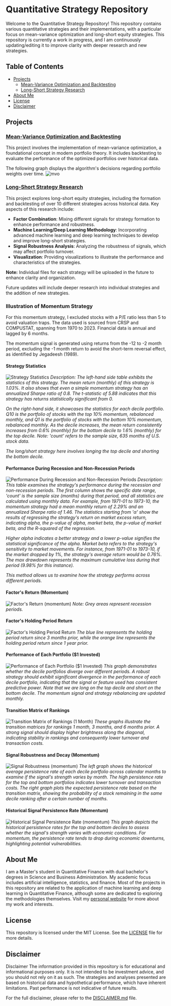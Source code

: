 
# Quantitative Strategy Repository

Welcome to the Quantitative Strategy Repository! This repository contains various quantitative strategies and their implementations, with a particular focus on mean-variance optimization and long-short equity strategies. This repository is currently a work in progress, and I am continuously updating/editing it to improve clarity with deeper research and new strategies.

## Table of Contents

- [Projects](#projects)
  - [Mean-Variance Optimization and Backtesting](#mean-variance-optimization-and-backtesting)
  - [Long-Short Strategy Research](#long-short-strategy-research)
- [About Me](#about-me)
- [License](#license)
- [Disclaimer](#disclaimer)

## Projects

### [Mean-Variance Optimization and Backtesting](./Portfolio_Optimization.ipynb)
This project involves the implementation of mean-variance optimization, a foundational concept in modern portfolio theory. It includes backtesting to evaluate the performance of the optimized portfolios over historical data.

The following graph displays the algorithm's decisions regarding portfolio weights over time.
![mvo](/mvo_illustration_graphs/weights_across_time.png)

### [Long-Short Strategy Research](./Strategy_Factors_Formation.ipynb)
This project explores long-short equity strategies, including the formation and backtesting of over 10 different strategies across historical data. Key aspects of this research include:
- **Factor Combination**: Mixing different signals for strategy formation to enhance performance and robustness.
- **Machine Learning/Deep Learning Methodology**: Incorporating advanced machine learning and deep learning techniques to develop and improve long-short strategies.
- **Signal Robustness Analysis**: Analyzing the robustness of signals, which may affect portfolio turnover.
- **Visualization**: Providing visualizations to illustrate the performance and characteristics of the strategies.

**Note:** Individual files for each strategy will be uploaded in the future to enhance clarity and organization.

Future updates will include deeper research into individual strategies and the addition of new strategies.

### Illustration of Momentum Strategy

For this momentum strategy, I excluded stocks with a P/E ratio less than 5 to avoid valuation traps. The data used is sourced from CRSP and COMPUSTAT, spanning from 1970 to 2023. Financial data is annual and lagged by 6 months.

The momentum signal is generated using returns from the -12 to -2 month period, excluding the -1 month return to avoid the short-term reversal effect, as identified by Jegadeesh (1989).

#### Strategy Statistics
![Strategy Statistics](/momentum_illustration_graphs/strategy_statistics.png)
*Description: The left-hand side table exhibits the statistics of this strategy. The mean return (monthly) of this strategy is 1.03%. It also shows that even a simple momentum strategy has an annualized Sharpe ratio of 0.8. The t-statistic of 5.88 indicates that this strategy has returns statistically significant from 0.*

*On the right-hand side, it showcases the statistics for each decile portfolio. Q10 is the portfolio of stocks with the top 10% momentum, rebalanced monthly, and Q1 is the portfolio of stocks with the bottom 10% momentum, rebalanced monthly. As the decile increases, the mean return consistently increases from 0.6% (monthly) for the bottom decile to 1.6% (monthly) for the top decile. Note: 'count' refers to the sample size, 635 months of U.S. stock data.*

*The long/short strategy here involves longing the top decile and shorting the bottom decile.*

#### Performance During Recession and Non-Recession Periods
![Performance During Recession and Non-Recession Periods](/momentum_illustration_graphs/performance_periods.png)
*Description: This table examines the strategy's performance during the recession and non-recession periods. The first column shows the specific date range, 'count' is the sample size (months) during that period, and all statistics are calculated using monthly data. For example, from 1971-01 to 1973-10, the momentum strategy had a mean monthly return of 2.29% and an annualized Sharpe ratio of 1.46. The statistics starting from 'α' show the results of regressing the strategy's return on market excess return, indicating alpha, the p-value of alpha, market beta, the p-value of market beta, and the R-squared of the regression.*

*Higher alpha indicates a better strategy and a lower p-value signifies the statistical significance of the alpha. Market beta refers to the strategy's sensitivity to market movements. For instance, from 1971-01 to 1973-10, if the market dropped by 1%, the strategy's average return would be 0.76%. The max drawdown represents the maximum cumulative loss during that period (9.98% for this instance).*

*This method allows us to examine how the strategy performs across different periods.*




#### Factor's Return (Momentum)
![Factor's Return (momentum)](/momentum_illustration_graphs/factor_return.png)
*Note: Grey areas represent recession periods.*

#### Factor's Holding Period Return
![Factor's Holding Period Return](/momentum_illustration_graphs/factor_hpr.png)
*The blue line represents the holding period return since 3 months prior, while the orange line represents the holding period return since 1 year prior.*

#### Performance of Each Portfolio ($1 Invested)
![Performance of Each Portfolio ($1 Invested)](/momentum_illustration_graphs/decile_performance.png)
*This graph demonstrates whether the decile portfolios diverge over different periods. A robust strategy should exhibit significant divergence in the performance of each decile portfolio, indicating that the signal or feature used has consistent predictive power. Note that we are long on the top decile and short on the bottom decile. The momentum signal and strategy rebalancing are updated monthly.*

#### Transition Matrix of Rankings
![Transition Matrix of Rankings (1 Month)](/momentum_illustration_graphs/transition_matrix.png)
*These graphs illustrate the transition matrices for rankings 1 month, 3 months, and 6 months prior. A strong signal should display higher brightness along the diagonal, indicating stability in rankings and consequently lower turnover and transaction costs.*

#### Signal Robustness and Decay (Momentum)
![Signal Robustness (momentum)](/momentum_illustration_graphs/signal_robustness.png)
*The left graph shows the historical average persistence rate of each decile portfolio across calendar months to examine if the signal's strength varies by month. The high persistence rate for the top and bottom portfolios indicates lower turnover and transaction costs. The right graph plots the expected persistence rate based on the transition matrix, showing the probability of a stock remaining in the same decile ranking after a certain number of months.*

#### Historical Signal Persistence Rate (Momentum)
![Historical Signal Persistence Rate (momentum)](/momentum_illustration_graphs/persistance_rate.png)
*This graph depicts the historical persistence rates for the top and bottom deciles to assess whether the signal's strength varies with economic conditions. For momentum, the persistence rate tends to drop during economic downturns, highlighting potential vulnerabilities.*

## About Me
I am a Master's student in Quantitative Finance with dual bachelor's degrees in Science and Business Administration. My academic focus includes artificial intelligence, statistics, and finance. Most of the projects in this repository are related to the application of machine learning and deep learning in Quantitative Finance, although some are dedicated to exploring the methodologies themselves. Visit my [personal website](https://justinyuchi.github.io/justinyuchihsu.github.io/) for more about my work and interests.


## License
This repository is licensed under the MIT License. See the [LICENSE](LICENSE) file for more details.

## Disclaimer
Disclaimer
The information provided in this repository is for educational and informational purposes only. It is not intended to be investment advice, and you should not rely on it as such. The strategies and analyses presented are based on historical data and hypothetical performance, which have inherent limitations. Past performance is not indicative of future results.

For the full disclaimer, please refer to the [DISCLAIMER.md](./DISCLAIMER.md) file.
